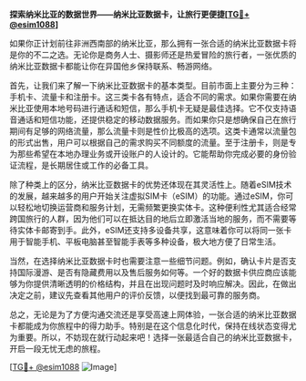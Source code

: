 **探索纳米比亚的数据世界——纳米比亚数据卡，让旅行更便捷[[TG💪+ @esim1088](https://t.me/s/esim1088)]**

如果你正计划前往非洲西南部的纳米比亚，那么拥有一张合适的纳米比亚数据卡将是你的不二之选。无论你是商务人士、摄影师还是热爱冒险的旅行者，一张优质的纳米比亚数据卡都能让你在异国他乡保持联系、畅游网络。

首先，让我们来了解一下纳米比亚数据卡的基本类型。目前市面上主要分为三种：手机卡、流量卡和注册卡。这三类卡各有特点，适合不同的需求。如果你需要在纳米比亚使用本地号码进行通话和短信，那么手机卡无疑是最佳选择。它不仅支持语音通话和短信功能，还提供稳定的移动数据服务。而如果你只是想确保自己在旅行期间有足够的网络流量，那么流量卡则是性价比极高的选项。这类卡通常以流量包的形式出售，用户可以根据自己的需求购买不同额度的流量。至于注册卡，则是专为那些希望在本地办理业务或开设账户的人设计的。它能帮助你完成必要的身份验证流程，是长期居住或工作的必备工具。

除了种类上的区分，纳米比亚数据卡的优势还体现在其灵活性上。随着eSIM技术的发展，越来越多的用户开始关注虚拟SIM卡（eSIM）的功能。通过eSIM，你可以轻松地切换运营商和服务计划，无需频繁更换实体卡。这种便利性尤其适合经常跨国旅行的人群，因为他们可以在抵达目的地后立即激活当地的服务，而不需要等待实体卡邮寄到手。此外，eSIM还支持多设备共享，这意味着你可以将同一张卡用于智能手机、平板电脑甚至智能手表等多种设备，极大地方便了日常生活。

当然，在选择纳米比亚数据卡时也需要注意一些细节问题。例如，确认卡片是否支持国际漫游、是否有隐藏费用以及售后服务如何等。一个好的数据卡供应商应该能够为你提供清晰透明的价格结构，并且在出现问题时及时响应解决。因此，在做出决定之前，建议先查看其他用户的评价反馈，以便找到最可靠的服务商。

总之，无论是为了方便沟通交流还是享受高速上网体验，一张合适的纳米比亚数据卡都能成为你旅程中的得力助手。特别是在这个信息化时代，保持在线状态变得尤为重要。所以，不妨现在就行动起来吧！选择一张最适合自己的纳米比亚数据卡，开启一段无忧无虑的旅程。

[[TG💪+ @esim1088](https://t.me/s/esim1088) ![Image](https://i.postimg.cc/4NQfJmqS/Snipaste-2025-05-13-00-14-12.png)]